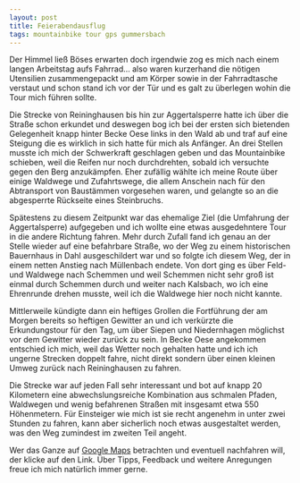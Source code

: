 ```yaml
---
layout: post
title: Feierabendausflug
tags: mountainbike tour gps gummersbach
---
```


Der Himmel ließ Böses erwarten doch irgendwie zog es mich nach einem langen Arbeitstag aufs Fahrrad… also waren kurzerhand die nötigen Utensilien zusammengepackt und am Körper sowie in der Fahrradtasche verstaut und schon stand ich vor der Tür und es galt zu überlegen wohin die Tour mich führen sollte.

Die Strecke von Reininghausen bis hin zur Aggertalsperre hatte ich über die Straße schon erkundet und deswegen bog ich bei der ersten sich bietenden Gelegenheit knapp hinter Becke Oese links in den Wald ab und traf auf eine Steigung die es wirklich in sich hatte für mich als Anfänger. An drei Stellen musste ich mich der Schwerkraft geschlagen geben und das Mountainbike schieben, weil die Reifen nur noch durchdrehten, sobald ich versuchte gegen den Berg anzukämpfen. Eher zufällig wählte ich meine Route über einige Waldwege und Zufahrtswege, die allem Anschein nach für den Abtransport von Baustämmen vorgesehen waren, und gelangte so an die abgesperrte Rückseite eines Steinbruchs.

Spätestens zu diesem Zeitpunkt war das ehemalige Ziel (die Umfahrung der Aggertalsperre) aufgegeben und ich wollte eine etwas ausgedehntere Tour in die andere Richtung fahren. Mehr durch Zufall fand ich genau an der Stelle wieder auf eine befahrbare Straße, wo der Weg zu einem historischen Bauernhaus in Dahl ausgeschildert war und so folgte ich diesem Weg, der in einem netten Anstieg nach Müllenbach endete. Von dort ging es über Feld- und Waldwege nach Schemmen und weil Schemmen nicht sehr groß ist einmal durch Schemmen durch und weiter nach Kalsbach, wo ich eine Ehrenrunde drehen musste, weil ich die Waldwege hier noch nicht kannte.

Mittlerweile kündigte dann ein heftiges Grollen die Fortführung der am Morgen bereits so heftigen Gewitter an und ich verkürzte die Erkundungstour für den Tag, um über Siepen und Niedernhagen möglichst vor dem Gewitter wieder zurück zu sein. In Becke Oese angekommen entschied ich mich, weil das Wetter noch gehalten hatte und ich ich ungerne Strecken doppelt fahre, nicht direkt sondern über einen kleinen Umweg zurück nach Reininghausen zu fahren.

Die Strecke war auf jeden Fall sehr interessant und bot auf knapp 20 Kilometern eine abwechslungsreiche Kombination aus schmalen Pfaden, Waldwegen und wenig befahrenen Straßen mit insgesamt etwa 550 Höhenmetern. Für Einsteiger wie mich ist sie recht angenehm in unter zwei Stunden zu fahren, kann aber sicherlich noch etwas ausgestaltet werden, was den Weg zumindest im zweiten Teil angeht.

Wer das Ganze auf [Google Maps](http://maps.google.de/maps/ms?hl=de&gl=de&ie=UTF8&oe=UTF8&msa=0&msid=117551987824365076485.00044e8eafec32ccf6430) betrachten und eventuell nachfahren will, der klicke auf den Link. Über Tipps, Feedback und weitere Anregungen freue ich mich natürlich immer gerne.
